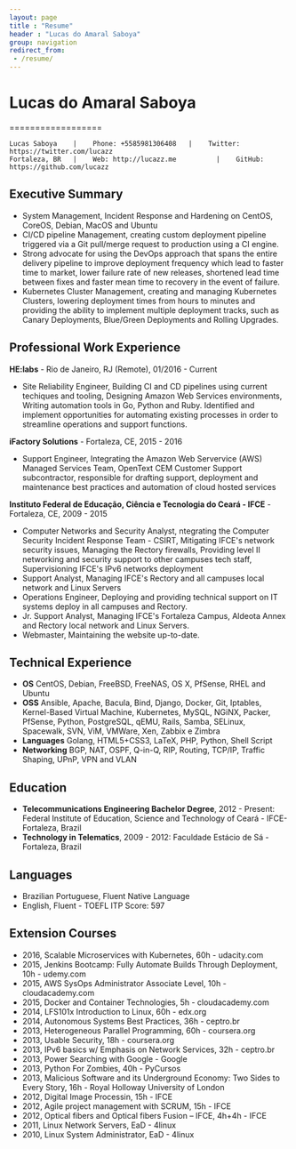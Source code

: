 ```yaml
---
layout: page
title : "Resume"
header : "Lucas do Amaral Saboya"
group: navigation
redirect_from:
 - /resume/
---
```


# Lucas do Amaral Saboya
==================

    Lucas Saboya    |    Phone: +5585981306408   |    Twitter: https://twitter.com/lucazz
    Fortaleza, BR   |    Web: http://lucazz.me          |    GitHub: https://github.com/lucazz

## Executive Summary

  * System Management, Incident Response and Hardening on CentOS, CoreOS, Debian, MacOS and Ubuntu
  * CI/CD pipeline Management, creating custom deployment pipeline triggered via a Git pull/merge request to production using a CI engine.
  * Strong advocate for using the DevOps approach that spans the entire delivery pipeline to improve deployment frequency which lead to faster time to market, lower failure rate of new releases, shortened lead time between fixes and faster mean time to recovery in the event of failure.
  * Kubernetes Cluster Management, creating and managing Kubernetes Clusters, lowering deployment times from hours to minutes and providing the ability to implement multiple deployment tracks, such as Canary Deployments, Blue/Green Deployments and Rolling Upgrades.

## Professional Work Experience

**HE:labs** - Rio de Janeiro, RJ (Remote), 01/2016 - Current

 * Site Reliability Engineer, Building CI and CD pipelines using current techiques and tooling, Designing Amazon Web Services environments, Writing automation tools in Go, Python and Ruby. Identified and implement opportunities for automating existing processes in order to streamline operations and support functions.

**iFactory Solutions** - Fortaleza, CE, 2015 - 2016

 * Support Engineer, Integrating the Amazon Web Servervice (AWS) Managed Services Team, OpenText CEM Customer Support subcontractor, responsible for drafting support, deployment and maintenance best practices and automation of cloud hosted services

**Instituto Federal de Educação, Ciência e Tecnologia do Ceará - IFCE** - Fortaleza, CE, 2009 - 2015

 * Computer Networks and Security Analyst, ntegrating the Computer Security Incident Response Team - CSIRT, Mitigating IFCE's network security issues, Managing the Rectory firewalls, Providing level II networking and security support to other campuses tech staff, Supervisioning IFCE's IPv6 networks deployment
 * Support Analyst, Managing IFCE's Rectory and all campuses local network and Linux Servers
 * Operations Engineer, Deploying and providing technical support on IT systems deploy in all campuses and Rectory.
 * Jr. Support Analyst, Managing IFCE's Fortaleza Campus, Aldeota Annex and Rectory local network and Linux Servers.
 * Webmaster, Maintaining the website up-to-date.

## Technical Experience

 * **OS** CentOS, Debian, FreeBSD, FreeNAS, OS X, PfSense, RHEL and Ubuntu
 * **OSS** Ansible, Apache, Bacula, Bind, Django, Docker, Git, Iptables, Kernel-Based Virtual Machine, Kubernetes, MySQL, NGiNX, Packer, PfSense, Python, PostgreSQL, qEMU, Rails, Samba, SELinux, Spacewalk, SVN, ViM, VMWare, Xen, Zabbix e Zimbra
 * **Languages** Golang, HTML5+CSS3, LaTeX, PHP, Python, Shell Script
 * **Networking** BGP, NAT, OSPF, Q-in-Q, RIP, Routing, TCP/IP, Traffic Shaping, UPnP, VPN and VLAN

## Education

  * **Telecommunications Engineering Bachelor Degree**, 2012 - Present: Federal Institute of Education, Science and Technology of Ceará - IFCE- Fortaleza, Brazil
  * **Technology in Telematics**, 2009 - 2012: Faculdade Estácio de Sá - Fortaleza, Brazil

## Languages

 * Brazilian Portuguese, Fluent Native Language
 * English, Fluent - TOEFL ITP Score: 597

## Extension Courses

 * 2016, Scalable Microservices with Kubernetes, 60h - udacity.com
 * 2015, Jenkins Bootcamp: Fully Automate Builds Through Deployment, 10h - udemy.com
 * 2015, AWS SysOps Administrator Associate Level, 10h - cloudacademy.com
 * 2015, Docker and Container Technologies, 5h - cloudacademy.com
 * 2014, LFS101x Introduction to Linux, 60h - edx.org
 * 2014, Autonomous Systems Best Practices, 36h - ceptro.br
 * 2013, Heterogeneous Parallel Programming, 60h - coursera.org
 * 2013, Usable Security, 18h - coursera.org
 * 2013, IPv6 basics w/ Emphasis on Network Services, 32h - ceptro.br
 * 2013, Power Searching with Google - Google
 * 2013, Python For Zombies, 40h - PyCursos
 * 2013, Malicious Software and its Underground Economy: Two Sides to Every Story, 16h - Royal Holloway University of London
 * 2012, Digital Image Processin, 15h - IFCE
 * 2012, Agile project management with SCRUM, 15h - IFCE
 * 2012, Optical fibers and Optical fibers Fusion – IFCE, 4h+4h - IFCE
 * 2011, Linux Network Servers, EaD - 4linux
 * 2010, Linux System Administrator, EaD - 4linux
